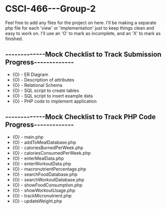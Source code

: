 # CSCI-466---Group-2
Feel free to add any files for the project on here.
I'll be making a separate php file for each 'view' or 'implementation' just to keep things clean and easy to work on.
I'll use an 'O' to mark as incomplete, and an 'X' to mark as finished.

## -------------Mock Checklist to Track Submission Progress-------------
- {O} - ER Diagram
- {O} - Description of attributes
- {O} - Relational Schema
- {O} - SQL script to create tables
- {O} - SQL script to insert example data
- {O} - PHP code to implement application

## -------------Mock Checklist to Track PHP Code Progress-------------
- {O} - main.php
- {O} - addToMealDatabase.php
- {O} - caloriesBurnedPerWeek.php
- {O} - caloriesConsumedPerWeek.php
- {O} - enterMealData.php
- {O} - enterWorkoutData.php
- {O} - macronutrientPercentage.php
- {O} - searchFoodDatabase.php
- {O} - searchWorkoutDatabase.php
- {O} - showFoodConsumption.php
- {O} - showWorkoutUsage.php
- {O} - trackMicronutrient.php
- {O} - updateWeight.php
